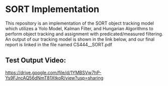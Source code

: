 # SORT Implementation

This repository is an implementation of the SORT object tracking model which utilizes a Yolo Model, Kalman Filter, and Hungarian Algorithms to perform object tracking and assignment with predicated/measured filtering. An output of our tracking model is shown in the link below, and our final report is linked in the file named CS444__SORT.pdf

## Test Output Video:
https://drive.google.com/file/d/1YMBSVw7hP-Ys9FJncAQ56dNmT81XtkoR/view?usp=sharing
